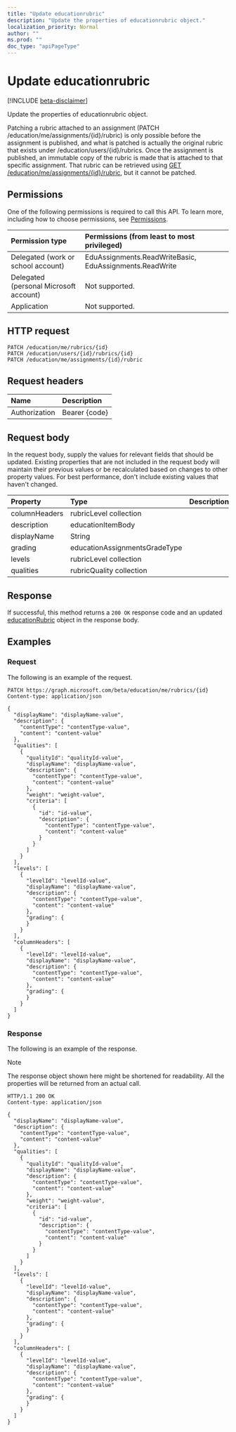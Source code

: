 ```yaml
---
title: "Update educationrubric"
description: "Update the properties of educationrubric object."
localization_priority: Normal
author: ""
ms.prod: ""
doc_type: "apiPageType"
---
```


# Update educationrubric

[!INCLUDE [beta-disclaimer](../../includes/beta-disclaimer.md)]

Update the properties of educationrubric object.

Patching a rubric attached to an assignment (PATCH /education/me/assignments/{id}/rubric) is only possible before the assignment is published, and what is patched is actually the original rubric that exists under /education/users/{id}/rubrics. Once the assignment is published, an immutable copy of the rubric is made that is attached to that specific assignment. That rubric can be retrieved using [GET /education/me/assignments/{id}/rubric](educationrubric-get.md), but it cannot be patched.

## Permissions

One of the following permissions is required to call this API. To learn more, including how to choose permissions, see [Permissions](/graph/permissions-reference).

| Permission type                        | Permissions (from least to most privileged) |
|:---------------------------------------|:--------------------------------------------|
| Delegated (work or school account)     | EduAssignments.ReadWriteBasic, EduAssignments.ReadWrite |
| Delegated (personal Microsoft account) | Not supported. |
| Application                            | Not supported. |

## HTTP request

<!-- { "blockType": "ignored" } -->

```http
PATCH /education/me/rubrics/{id}
PATCH /education/users/{id}/rubrics/{id}
PATCH /education/me/assignments/{id}/rubric
```

## Request headers

| Name       | Description|
|:-----------|:-----------|
| Authorization | Bearer {code} |

## Request body

In the request body, supply the values for relevant fields that should be updated. Existing properties that are not included in the request body will maintain their previous values or be recalculated based on changes to other property values. For best performance, don't include existing values that haven't changed.

| Property     | Type        | Description |
|:-------------|:------------|:------------|
|columnHeaders|rubricLevel collection||
|description|educationItemBody||
|displayName|String||
|grading|educationAssignmentsGradeType||
|levels|rubricLevel collection||
|qualities|rubricQuality collection||

## Response

If successful, this method returns a `200 OK` response code and an updated [educationRubric](../resources/educationrubric.md) object in the response body.

## Examples

### Request

The following is an example of the request.
<!-- {
  "blockType": "request",
  "name": "update_educationrubric"
}-->

```http
PATCH https://graph.microsoft.com/beta/education/me/rubrics/{id}
Content-type: application/json

{
  "displayName": "displayName-value",
  "description": {
    "contentType": "contentType-value",
    "content": "content-value"
  },
  "qualities": [
    {
      "qualityId": "qualityId-value",
      "displayName": "displayName-value",
      "description": {
        "contentType": "contentType-value",
        "content": "content-value"
      },
      "weight": "weight-value",
      "criteria": [
        {
          "id": "id-value",
          "description": {
            "contentType": "contentType-value",
            "content": "content-value"
          }
        }
      ]
    }
  ],
  "levels": [
    {
      "levelId": "levelId-value",
      "displayName": "displayName-value",
      "description": {
        "contentType": "contentType-value",
        "content": "content-value"
      },
      "grading": {
      }
    }
  ],
  "columnHeaders": [
    {
      "levelId": "levelId-value",
      "displayName": "displayName-value",
      "description": {
        "contentType": "contentType-value",
        "content": "content-value"
      },
      "grading": {
      }
    }
  ]
}
```

### Response

The following is an example of the response.

> [!NOTE]
> The response object shown here might be shortened for readability. All the properties will be returned from an actual call.

<!-- {
  "blockType": "response",
  "truncated": true,
  "@odata.type": "microsoft.graph.educationRubric"
} -->

```http
HTTP/1.1 200 OK
Content-type: application/json

{
  "displayName": "displayName-value",
  "description": {
    "contentType": "contentType-value",
    "content": "content-value"
  },
  "qualities": [
    {
      "qualityId": "qualityId-value",
      "displayName": "displayName-value",
      "description": {
        "contentType": "contentType-value",
        "content": "content-value"
      },
      "weight": "weight-value",
      "criteria": [
        {
          "id": "id-value",
          "description": {
            "contentType": "contentType-value",
            "content": "content-value"
          }
        }
      ]
    }
  ],
  "levels": [
    {
      "levelId": "levelId-value",
      "displayName": "displayName-value",
      "description": {
        "contentType": "contentType-value",
        "content": "content-value"
      },
      "grading": {
      }
    }
  ],
  "columnHeaders": [
    {
      "levelId": "levelId-value",
      "displayName": "displayName-value",
      "description": {
        "contentType": "contentType-value",
        "content": "content-value"
      },
      "grading": {
      }
    }
  ]
}
```

<!-- uuid: 16cd6b66-4b1a-43a1-adaf-3a886856ed98
2019-02-04 14:57:30 UTC -->
<!-- {
  "type": "#page.annotation",
  "description": "Update educationrubric",
  "keywords": "",
  "section": "documentation",
  "tocPath": ""
}-->